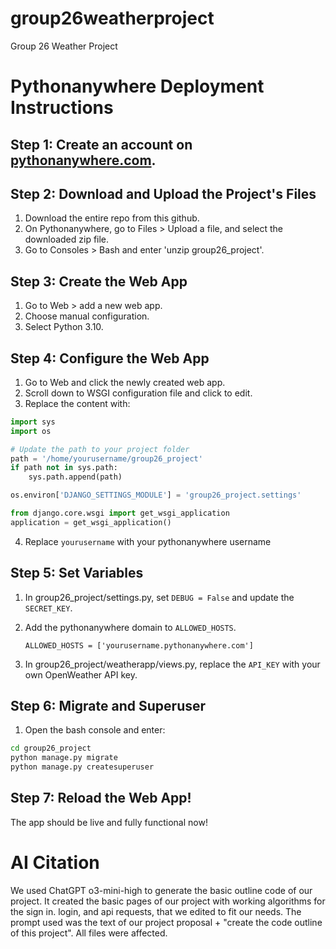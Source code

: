 # group26weatherproject
Group 26 Weather Project


# Pythonanywhere Deployment Instructions
## Step 1: Create an account on [pythonanywhere.com](https://www.pythonanywhere.com).
## Step 2: Download and Upload the Project's Files
1. Download the entire repo from this github.
2. On Pythonanywhere, go to Files > Upload a file, and select the downloaded zip file.
3. Go to Consoles > Bash and enter 'unzip group26_project'.
## Step 3: Create the Web App
1. Go to Web > add a new web app.
2. Choose manual configuration.
3. Select Python 3.10.
## Step 4: Configure the Web App
1. Go to Web and click the newly created web app.
2. Scroll down to WSGI configuration file and click to edit.
3. Replace the content with:
   
```python
import sys
import os

# Update the path to your project folder
path = '/home/yourusername/group26_project'
if path not in sys.path:
    sys.path.append(path)

os.environ['DJANGO_SETTINGS_MODULE'] = 'group26_project.settings'

from django.core.wsgi import get_wsgi_application
application = get_wsgi_application()

```
4. Replace `yourusername` with your pythonanywhere username
## Step 5: Set Variables
1. In group26_project/settings.py, set `DEBUG = False` and update the `SECRET_KEY`.
3. Add the pythonanywhere domain to `ALLOWED_HOSTS`.

   `ALLOWED_HOSTS = ['yourusername.pythonanywhere.com']`
4. In group26_project/weatherapp/views.py, replace the `API_KEY` with your own OpenWeather API key.

## Step 6: Migrate and Superuser
1. Open the bash console and enter:
```bash
cd group26_project
python manage.py migrate
python manage.py createsuperuser
```
## Step 7: Reload the Web App!
The app should be live and fully functional now!
   
# AI Citation
We used ChatGPT o3-mini-high to generate the basic outline code of our project. It created the basic pages of our project with working algorithms for the sign in. login, and api requests, that we edited to fit our needs. The prompt used was the text of our project proposal + "create the code outline of this project". All files were affected.
